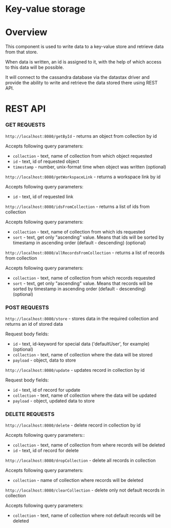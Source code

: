 # Key-value storage

# Overview
This component is used to write data to a key-value store and retrieve data from that store. 

When data is written, an id is assigned to it, with the help of which access to this data will be possible.

It will connect to the cassandra database via the datastax driver and provide the ability to write and retrieve the data stored there using REST API.
# REST API

### GET REQUESTS

`http://localhost:8080/getById` - returns an object from collection by id

Accepts following query parameters:
- `collection` - text, name of collection from which object requested
- `id` - text, id of requested object
- `timestamp` - number, unix-format time when object was written (optional)

`http://localhost:8080/getWorkspaceLink` - returns a workspace link by id

Accepts following query parameters:
- `id` - text, id of requested link

`http://localhost:8080/idsFromCollection` - returns a list of ids from collection

Accepts following query parameters:
- `collection` - text, name of collection from which ids requested
- `sort` - text, get only "ascending" value. Means that ids will be sorted by timestamp in ascending order (default - descending) (optional)

`http://localhost:8080/allRecordsFromCollection` - returns a list of records from collection

Accepts following query parameters:
- `collection` - text, name of collection from which records requested
- `sort` - text, get only "ascending" value. Means that records will be sorted by timestamp in ascending order (default - descending) (optional)

### POST REQUESTS

`http://localhost:8080/store` - stores data in the required collection and returns an id of stored data

Request body fields:
- `id` - text, id-keyword for special data ('defaultUser', for example) (optional)
- `collection` - text, name of collection where the data will be stored
- `payload` - object, data to store

`http://localhost:8080/update` - updates record in collection by id

Request body fields:
- `id` - text, id of record for update
- `collection` - text, name of collection where the data will be updated
- `payload` - object, updated data to store

### DELETE REQUESTS

`http://localhost:8080/delete` - delete record in
collection by id

Accepts following query parameters::
- `collection` - text, name of collection from where records will be deleted 
- `id` - text, id of record for delete

`http://localhost:8080/dropCollection` - delete all records in collection

Accepts following query parameters:
- `collection` - name of collection where records will be deleted

`http://localhost:8080/clearCollection` - delete only not default records in collection

Accepts following query parameters:
- `collection` - text, name of collection where not default records will be deleted 